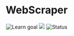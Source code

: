 <div align="center">

# WebScraper

![Learn goal](https://img.shields.io/badge/Learn-Web%20Scraping-blueviolet) ![](https://img.shields.io/npm/v/puppeteer) ![Status](https://img.shields.io/badge/Status-Work%20in%20progress-yellow)
</div>